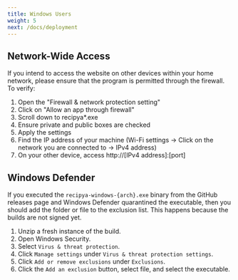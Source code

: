 ```yaml
---
title: Windows Users
weight: 5
next: /docs/deployment
---
```


## Network-Wide Access

If you intend to access the website on other devices within your home network, please ensure that the program is permitted through the firewall. To verify:

1. Open the "Firewall & network protection setting"
2. Click on "Allow an app through firewall"
3. Scroll down to recipya*.exe
4. Ensure private and public boxes are checked
5. Apply the settings
6. Find the IP address of your machine (Wi-Fi settings -> Click on the network you are connected to -> IPv4 address)
7. On your other device, access http://[IPv4 address]:[port]

## Windows Defender

If you executed the `recipya-windows-{arch}.exe` binary from the GitHub releases page and Windows Defender quarantined the 
executable, then you should add the folder or file to the exclusion list. This happens because the builds are not signed yet.

1. Unzip a fresh instance of the build.
2. Open Windows Security.
3. Select `Virus & threat protection`.
4. Click `Manage settings` under `Virus & threat protection settings`.
5. Click `Add or remove exclusions` under `Exclusions`.
6. Click the `Add an exclusion` button, select file, and select the executable.
